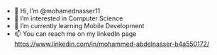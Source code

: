 - 👋 Hi, I’m @mohamednasser11
- 👀 I’m interested in Computer Science 
- 🌱 I’m currently learning Mobile Development
- 📫 You can reach me on my linkedIn page https://www.linkedin.com/in/mohammed-abdelnasser-b4a550172/

<!---
mohamednasser11/mohamednasser11 is a ✨ special ✨ repository because its `README.md` (this file) appears on your GitHub profile.
You can click the Preview link to take a look at your changes.
--->
